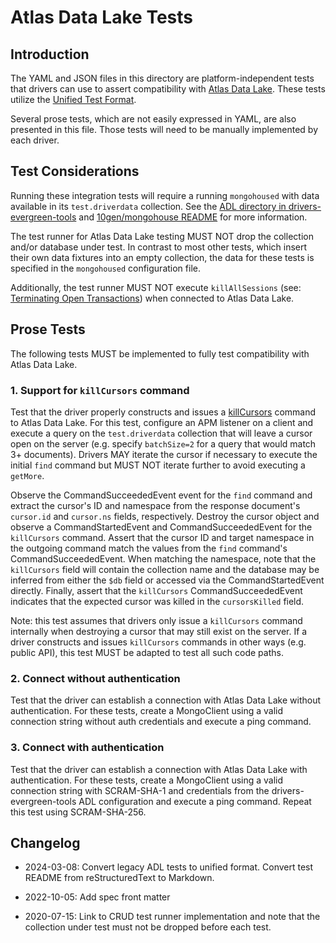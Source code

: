 # Atlas Data Lake Tests

## Introduction

The YAML and JSON files in this directory are platform-independent tests that drivers can use to assert compatibility
with [Atlas Data Lake](https://www.mongodb.com/docs/datalake/). These tests utilize the
[Unified Test Format](../../unified-test-format/unified-test-format.md).

Several prose tests, which are not easily expressed in YAML, are also presented in this file. Those tests will need to
be manually implemented by each driver.

## Test Considerations

Running these integration tests will require a running `mongohoused` with data available in its `test.driverdata`
collection. See the
[ADL directory in drivers-evergreen-tools](https://github.com/mongodb-labs/drivers-evergreen-tools/tree/master/.evergreen/atlas_data_lake)
and [10gen/mongohouse README](https://github.com/10gen/mongohouse/blob/master/README.md) for more information.

The test runner for Atlas Data Lake testing MUST NOT drop the collection and/or database under test. In contrast
to most other tests, which insert their own data fixtures into an empty collection, the data for these tests is
specified in the `mongohoused` configuration file.

Additionally, the test runner MUST NOT execute `killAllSessions` (see:
[Terminating Open Transactions](../../unified-test-format/unified-test-format.md#terminating-open-transactions)) when
connected to Atlas Data Lake.

## Prose Tests

The following tests MUST be implemented to fully test compatibility with Atlas Data Lake.

### 1. Support for `killCursors` command

Test that the driver properly constructs and issues a
[killCursors](https://www.mongodb.com/docs/manual/reference/command/killCursors/) command to Atlas Data Lake. For this
test, configure an APM listener on a client and execute a query on the `test.driverdata` collection that will leave a
cursor open on the server (e.g. specify `batchSize=2` for a query that would match 3+ documents). Drivers MAY iterate
the cursor if necessary to execute the initial `find` command but MUST NOT iterate further to avoid executing a
`getMore`.

Observe the CommandSucceededEvent event for the `find` command and extract the cursor's ID and namespace from the
response document's `cursor.id` and `cursor.ns` fields, respectively. Destroy the cursor object and observe a
CommandStartedEvent and CommandSucceededEvent for the `killCursors` command. Assert that the cursor ID and target
namespace in the outgoing command match the values from the `find` command's CommandSucceededEvent. When matching the
namespace, note that the `killCursors` field will contain the collection name and the database may be inferred from
either the `$db` field or accessed via the CommandStartedEvent directly. Finally, assert that the `killCursors`
CommandSucceededEvent indicates that the expected cursor was killed in the `cursorsKilled` field.

Note: this test assumes that drivers only issue a `killCursors` command internally when destroying a cursor that may
still exist on the server. If a driver constructs and issues `killCursors` commands in other ways (e.g. public API),
this test MUST be adapted to test all such code paths.

### 2. Connect without authentication

Test that the driver can establish a connection with Atlas Data Lake without authentication. For these tests, create a
MongoClient using a valid connection string without auth credentials and execute a ping command.

### 3. Connect with authentication

Test that the driver can establish a connection with Atlas Data Lake with authentication. For these tests, create a
MongoClient using a valid connection string with SCRAM-SHA-1 and credentials from the drivers-evergreen-tools ADL
configuration and execute a ping command. Repeat this test using SCRAM-SHA-256.

## Changelog

- 2024-03-08: Convert legacy ADL tests to unified format. Convert test README from reStructuredText to Markdown.

- 2022-10-05: Add spec front matter

- 2020-07-15: Link to CRUD test runner implementation and note that the collection under test must not be dropped before
  each test.
